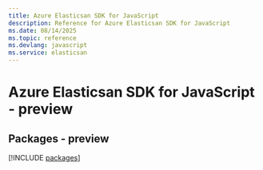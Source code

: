 ```yaml
---
title: Azure Elasticsan SDK for JavaScript
description: Reference for Azure Elasticsan SDK for JavaScript
ms.date: 08/14/2025
ms.topic: reference
ms.devlang: javascript
ms.service: elasticsan
---
```

# Azure Elasticsan SDK for JavaScript - preview
## Packages - preview
[!INCLUDE [packages](elasticsan-index.md)]